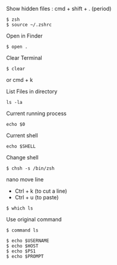 Show hidden files : cmd + shift + . (period)


```
$ zsh
$ source ~/.zshrc
```

Open in Finder
```
$ open .
```

Clear Terminal
```
$ clear
```
or cmd + k

List Files in directory
```
ls -la
```

Current running process
```
echo $0
```

Current shell
```
echo $SHELL
```


Change shell
```
$ chsh -s /bin/zsh
```

nano move line
- Ctrl + k (to cut a line)
- Ctrl + u (to paste)

```
$ which ls
```

Use original command
```
$ command ls
```

```
$ echo $USERNAME
$ echo $HOST
$ echo $PS1
$ echo $PROMPT
```
